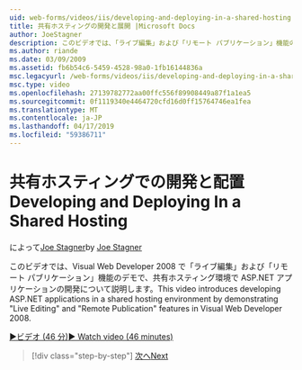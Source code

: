```yaml
---
uid: web-forms/videos/iis/developing-and-deploying-in-a-shared-hosting
title: 共有ホスティングの開発と展開 |Microsoft Docs
author: JoeStagner
description: このビデオでは、「ライブ編集」および「リモート パブリケーション」機能のデモで、共有ホスティング環境で ASP.NET アプリケーションの開発について説明します。
ms.author: riande
ms.date: 03/09/2009
ms.assetid: fb6b54c6-5459-4528-98a0-1fb16144836a
msc.legacyurl: /web-forms/videos/iis/developing-and-deploying-in-a-shared-hosting
msc.type: video
ms.openlocfilehash: 27139782772aa00ffc556f89908449a87f1a1ea5
ms.sourcegitcommit: 0f1119340e4464720cfd16d0ff15764746ea1fea
ms.translationtype: MT
ms.contentlocale: ja-JP
ms.lasthandoff: 04/17/2019
ms.locfileid: "59386711"
---
```

# <a name="developing-and-deploying-in-a-shared-hosting"></a><span data-ttu-id="c6db6-103">共有ホスティングでの開発と配置</span><span class="sxs-lookup"><span data-stu-id="c6db6-103">Developing and Deploying In a Shared Hosting</span></span>

<span data-ttu-id="c6db6-104">によって[Joe Stagner](https://github.com/JoeStagner)</span><span class="sxs-lookup"><span data-stu-id="c6db6-104">by [Joe Stagner](https://github.com/JoeStagner)</span></span>

<span data-ttu-id="c6db6-105">このビデオでは、Visual Web Developer 2008 で「ライブ編集」および「リモート パブリケーション」機能のデモで、共有ホスティング環境で ASP.NET アプリケーションの開発について説明します。</span><span class="sxs-lookup"><span data-stu-id="c6db6-105">This video introduces developing ASP.NET applications in a shared hosting environment by demonstrating "Live Editing" and "Remote Publication" features in Visual Web Developer 2008.</span></span>

[<span data-ttu-id="c6db6-106">&#9654;ビデオ (46 分)</span><span class="sxs-lookup"><span data-stu-id="c6db6-106">&#9654; Watch video (46 minutes)</span></span>](https://channel9.msdn.com/Blogs/ASP-NET-Site-Videos/developing-and-deploying-in-a-shared-hosting)

> [!div class="step-by-step"]
> [<span data-ttu-id="c6db6-107">次へ</span><span class="sxs-lookup"><span data-stu-id="c6db6-107">Next</span></span>](working-with-iis7-deligated-admin.md)
